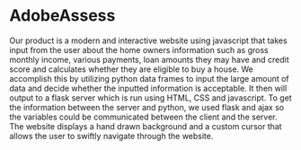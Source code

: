 # AdobeAssess
Our product is a modern and interactive website using javascript that takes input from the user about the home owners information such as gross monthly income, various payments, loan amounts they may have and credit score and calculates whether they are eligible to buy a house. We accomplish this by utilizing python data frames to input the large amount of data and decide whether the inputted information is acceptable. It then will output to a flask server which is run using HTML, CSS and javascript. To get the information between the server and python, we used flask and ajax so the variables could be communicated between the client and the server. The website displays a hand drawn background and a custom cursor that allows the user to swiftly navigate through the website.
